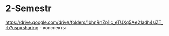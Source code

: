 # 2-Semestr
https://drive.google.com/drive/folders/1bhnRnZp1lc_eTUXq5Ae21adh4siZT_rb?usp=sharing - конспекты
